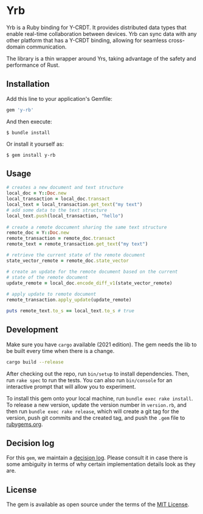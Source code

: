 # Yrb

Yrb is a Ruby binding for Y-CRDT. It provides distributed data types that enable
real-time collaboration between devices. Yrb can sync data with any other
platform that has a Y-CRDT binding, allowing for seamless cross-domain
communication.

The library is a thin wrapper around Yrs, taking advantage of the safety and
performance of Rust.

## Installation

Add this line to your application's Gemfile:

```ruby
gem 'y-rb'
```

And then execute:

    $ bundle install

Or install it yourself as:

    $ gem install y-rb

## Usage

```ruby
# creates a new document and text structure
local_doc = Y::Doc.new
local_transaction = local_doc.transact  
local_text = local_transaction.get_text("my text")  
# add some data to the text structure
local_text.push(local_transaction, "hello")  
  
# create a remote doccument sharing the same text structure
remote_doc = Y::Doc.new
remote_transaction = remote_doc.transact  
remote_text = remote_transaction.get_text("my text")  

# retrieve the current state of the remote document
state_vector_remote = remote_doc.state_vector  

# create an update for the remote document based on the current
# state of the remote document
update_remote = local_doc.encode_diff_v1(state_vector_remote)  
  
# apply update to remote document
remote_transaction.apply_update(update_remote)  

puts remote_text.to_s == local_text.to_s # true  
```  

## Development

Make sure you have `cargo` available (2021 edition). The gem needs the lib to
be built every time when there is a change.

```bash
cargo build --release
```

After checking out the repo, run `bin/setup` to install dependencies. Then,
run `rake spec` to run the tests. You can also run `bin/console` for an
interactive prompt that will allow you to experiment.

To install this gem onto your local machine, run `bundle exec rake install`.
To release a new version, update the version number in `version.rb`, and then
run `bundle exec rake release`, which will create a git tag for the version,
push git commits and the created tag, and push the `.gem` file to
[rubygems.org](https://rubygems.org).

## Decision log

For this `gem`, we maintain a [decision log](./decisions.md). Please consult it
in case there is some ambiguity in terms of why certain implementation details
look as they are. 

## License

The gem is available as open source under the terms of the
[MIT License](https://opensource.org/licenses/MIT).
